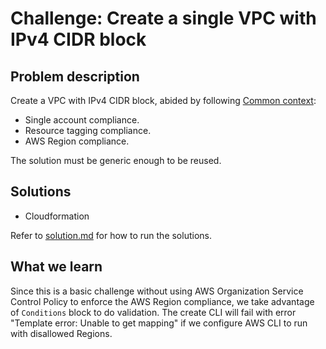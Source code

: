 # Challenge: Create a single VPC with IPv4 CIDR block

## Problem description

Create a VPC with IPv4 CIDR block, abided by following [Common context](../../../README.md#common-context):
  * Single account compliance.
  * Resource tagging compliance.
  * AWS Region compliance.

The solution must be generic enough to be reused.

## Solutions

- Cloudformation

Refer to [solution.md](/docs/solution.md) for how to run the solutions.

## What we learn

Since this is a basic challenge without using AWS Organization Service Control Policy to enforce the AWS Region compliance, we take advantage of `Conditions` block to do validation. The create CLI will fail with error "Template error: Unable to get mapping" if we configure AWS CLI to run with disallowed Regions.
